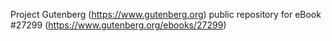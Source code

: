 Project Gutenberg (https://www.gutenberg.org) public repository for eBook #27299 (https://www.gutenberg.org/ebooks/27299)
